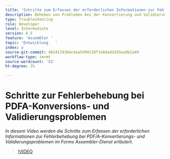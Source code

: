 ```yaml
---
title: 'Schritte zum Erfassen der erforderlichen Informationen zur Fehlerbehebung bei PDF/A-Problemen '
description: Beheben von Problemen bei der Konvertierung und Validierung von Assembler
type: Troubleshooting
role: Developer
level: Intermediate
version: 6.5
feature: 'Assembler '
topic: 'Entwicklung   '
index: y
source-git-commit: 462417d384c4aa5d99110f1b8dadd165ea9b2a49
workflow-type: tm+mt
source-wordcount: '52'
ht-degree: 3%

---
```



# Schritte zur Fehlerbehebung bei PDFA-Konversions- und Validierungsproblemen

*In diesem Video werden die Schritte zum Erfassen der erforderlichen Informationen zur Fehlerbehebung bei PDF/A-Konvertierungs- und Validierungsproblemen im Forms Assembler-Dienst erläutert.*

>[!VIDEO](https://video.tv.adobe.com/v/335518?quality=9&learn=on)
